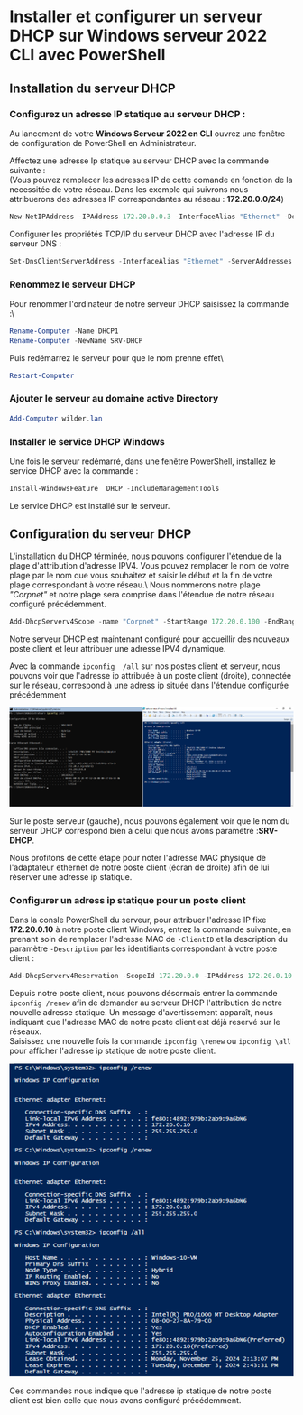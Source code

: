 # Installer et configurer un serveur DHCP sur Windows serveur 2022 CLI avec PowerShell

## Installation du serveur DHCP

### Configurez un adresse IP statique au serveur DHCP :

Au lancement de votre __Windows Serveur 2022 en CLI__  ouvrez une fenêtre de configuration de PowerShell en Administrateur.

Affectez une adresse Ip statique au serveur DHCP avec la commande suivante :\
(Vous pouvez remplacer les adresses IP de cette comande en fonction de la necessitée de votre réseau. Dans les exemple qui suivrons nous attribuerons des adresses IP correspondantes au réseau : __172.20.0.0/24__)

```PowerShell
New-NetIPAddress -IPAddress 172.20.0.0.3 -InterfaceAlias "Ethernet" -DefaultGateway 172.20.0.1 -AddressFamily IPv4 -PrefixLength 24
```

Configurer les propriétés TCP/IP du serveur DHCP avec l'adresse IP du serveur DNS :
```PowerShell
Set-DnsClientServerAddress -InterfaceAlias "Ethernet" -ServerAddresses 172.20.0.3
```

### Renommez le serveur DHCP

Pour renommer l'ordinateur de notre serveur DHCP saisissez la commande :\
```powershell
Rename-Computer -Name DHCP1
Rename-Computer -NewName SRV-DHCP
```

Puis redémarrez le serveur pour que le nom prenne effet\
```powershell
Restart-Computer
```

### Ajouter le serveur au domaine active Directory
```powershell
Add-Computer wilder.lan
```

### Installer le service DHCP Windows

Une fois le serveur redémarré, dans une fenêtre PowerShell, installez le service DHCP avec la commande :
```PowerShell
Install-WindowsFeature  DHCP -IncludeManagementTools
```

Le service DHCP est installé sur le serveur.

## Configuration du serveur DHCP

L'installation du DHCP términée, nous pouvons configurer l'étendue de la plage d'attribution d'adresse IPV4. Vous pouvez remplacer le nom de votre plage par le nom que vous souhaitez et saisir le début et la fin de votre plage correspondant à votre réseau.\ 
Nous nommerons notre plage _"Corpnet"_ et notre plage sera comprise dans l'étendue de notre réseau configuré précédemment.

```PowerShell
Add-DhcpServerv4Scope -name "Corpnet" -StartRange 172.20.0.100 -EndRange 172.20.0.200 -SubnetMask 255.255.255.0 -State Active
```

Notre serveur DHCP est maintenant configuré pour accueillir des nouveaux poste client et leur attribuer une adresse IPV4 dynamique.

Avec la commande `ipconfig  /all` sur nos postes client et serveur, nous pouvons voir que l'adresse ip attribuée à un poste client (droite), connectée sur le réseau, correspond à une adress ip située dans l'étendue configurée précédemment

![verif-attribip-srvname](Images/test-nom-serv-plageipdynamic.png)

Sur le poste serveur (gauche), nous pouvons également voir que le nom du serveur DHCP correspond bien à celui que nous avons paramétré :__SRV-DHCP__.

Nous profitons de cette étape pour noter l'adresse MAC physique de l'adaptateur ethernet de notre poste client (écran de droite)  afin de lui réserver une adresse ip statique.

### Configurer un adress ip statique pour un poste client

Dans la consle PowerShell du serveur, pour attribuer l'adresse IP fixe __172.20.0.10__ à notre poste client Windows, entrez la commande suivante, en prenant soin de remplacer l'adresse MAC de `-ClientID` et la description du paramètre `-Description` par les identifiants correspondant à votre poste client :
```PowerShell
Add-DhcpServerv4Reservation -ScopeId 172.20.0.0 -IPAddress 172.20.0.10 -ClientId "08-00-27-8A-79-C0" -Description "Ordinateur-Client"
```

Depuis notre poste client, nous pouvons désormais entrer la commande `ipconfig /renew` afin de demander au serveur DHCP l'attribution de notre nouvelle adresse statique. Un message d'avertissement apparaît, nous indiquant que l'adresse MAC de notre poste client est déjà reservé sur le réseaux.\
Saisissez une nouvelle fois la commande `ipconfig \renew` ou `ipconfig \all` pour afficher l'adresse ip statique de notre poste client.

![adresse-statique](Images/confirm-ip-static-client.png)

Ces commandes nous indique que l'adresse ip statique de notre poste client est bien celle que nous avons configuré précédemment.
